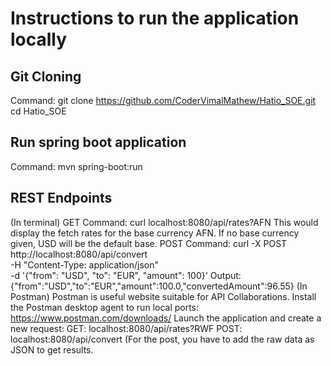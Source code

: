 # Instructions to run the application locally
 ## Git Cloning
   Command: git clone https://github.com/CoderVimalMathew/Hatio_SOE.git
            cd Hatio_SOE
 ## Run spring boot application
   Command: mvn spring-boot:run
 ## REST Endpoints
   (In terminal)
      GET Command: curl localhost:8080/api/rates?AFN
       This would display the fetch rates for the base currency AFN.
       If no base currency given, USD will be the default base.
      POST Command: curl -X POST http://localhost:8080/api/convert \
                    -H "Content-Type: application/json" \
                    -d '{"from": "USD", "to": "EUR", "amount": 100}'
           Output: {"from":"USD","to":"EUR","amount":100.0,"convertedAmount":96.55}
  (In Postman)
      Postman is useful website suitable for API Collaborations.
      Install the Postman desktop agent to run local ports: https://www.postman.com/downloads/
      Launch the application and create a new request:
         GET: localhost:8080/api/rates?RWF
         POST: localhost:8080/api/convert
               (For the post, you have to add the raw data as JSON to get results.
